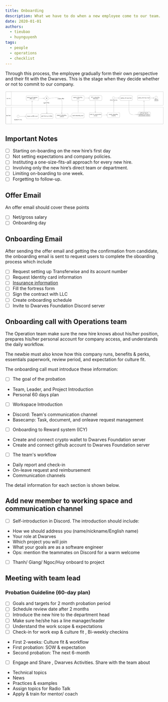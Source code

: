 ```yaml
---
title: Onboarding
description: What we have to do when a new employee come to our team.
date: 2020-01-01
authors:
  - tieubao
  - huynguyenh
tags:
  - people
  - operations
  - checklist
---
```


Through this process, the employee gradually form their own perspective and their fit with the Dwarves. This is the stage when they decide whether or not to commit to our company.

![](assets/onboarding-checklist_onboard.webp)

## Important Notes

- [ ] Starting on-boarding on the new hire’s first day
- [ ] Not setting expectations and company policies.
- [ ] Instituting a one-size-fits-all approach for every new hire.
- [ ] Involving only the new hire’s direct team or department.
- [ ] Limiting on-boarding to one week.
- [ ] Forgetting to follow-up.

## Offer Email

An offer email should cover these points

- [ ] Net/gross salary
- [ ] Onboarding day

## Onboarding Email

After sending the offer email and getting the confirmation from candidate, the onboarding email is sent to request users to complete the oboarding process which include

- [ ] Request setting up Transferwise and its acount number
- [ ] Request Identity card information
- [ ] [Insurance information](https://www.notion.so/IT-Security-Measures-Document-3eb7f8ee49b841038523304164291184?pvs=21)
- [ ] Fill the fortress form
- [ ] Sign the contract with LLC
- [ ] Create onboarding schedule
- [ ] Invite to Dwarves Foundation Discord server

## Onboarding call with Operations team

The Operation team make sure the new hire knows about his/her position, prepares his/her personal account for company access, and understands the daily workflow.

The newbie must also know how this company runs, benefits & perks, essentials paperwork, review period, and expectation for culture fit.

The onboarding call must introduce these information:

- [ ] The goal of the probation

- Team, Leader, and Project Introduction
- Personal 60 days plan

- [ ] Workspace Introduction

- Discord: Team's communication channel
- Basecamp: Task, document, and onleave request management

- [ ] Onboarding to Reward system (ICY)

- Create and connect crypto wallet to Dwarves Foundation server
- Create and connect github account to Dwarves Foundation server

- [ ] The team's workflow

- Daily report and check-in
- On-leave request and reimbursement
- Communication channels

The detail information for each section is shown below.

## Add new member to working space and communication channel

- [ ] Self-introduction in Discord. The introduction should include:

- How we should address you (name/nickname/English name)
- Your role at Dwarves
- Which project you will join
- What your goals are as a software engineer
- Ops: mention the teammates on Discord for a warm welcome

- [ ] Thanh/ Giang/ Ngoc/Huy onboard to project

## Meeting with team lead

### Probation Guideline (60-day plan)

- [ ] Goals and targets for 2 month probation period
- [ ] Schedule review date after 2 months
- [ ] Introduce the new hire to the department head
- [ ] Make sure he/she has a line manager/leader
- [ ] Understand the work scope & expectations
- [ ] Check-in for work exp & culture fit , Bi-weekly checkins

- First 2-weeks: Culture fit & workflow
- First probation: SOW & expectation
- Second probation: The next 6-month

- [ ] Engage and Share , Dwarves Activities. Share with the team about

- Technical topics
- News
- Practices & examples
- Assign topics for Radio Talk
- Apply & train for mentor/ coach
